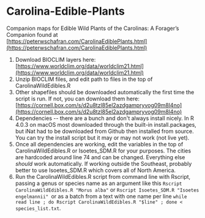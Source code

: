 # Carolina-Edible-Plants
Companion maps for Edible Wild Plants of the Carolinas: A Forager’s Companion found at [https://peterwschafran.com/CarolinaEdiblePlants.html](https://peterwschafran.com/CarolinaEdiblePlants.html)



1. Download BIOCLIM layers here: [https://www.worldclim.org/data/worldclim21.html](https://www.worldclim.org/data/worldclim21.html)
2. Unzip BIOCLIM files, and edit path to files in the top of CarolinaWildEdibles.R
3. Other shapefiles should be downloaded automatically the first time the script is run. If not, you can download them here: [https://cornell.box.com/s/d2u8tzl85el2azdgampryvog09m8l4no](https://cornell.box.com/s/d2u8tzl85el2azdgampryvog09m8l4no)
4. Dependencies -- there are a bunch and don't always install nicely. In R 4.0.3 on macOS most downloaded through the built-in install.packages, but iNat had to be downloaded from Github then installed from source. You can try the install script but it may or may not work (not live yet).
5. Once all dependencies are working, edit the variables in the top of CarolinaWildEdibles.R or Isoetes_SDM.R for your purposes. The cities are hardcoded around line 74 and can be changed. Everything else *should* work automatically. If working outside the Southeast, probably better to use Isoetes_SDM.R which covers all of North America.
6. Run the CarolinaWildEdibles.R script from command line with Rscript, passing a genus or species name as an argument like this `Rscript CarolinaWildEdibles.R "Morus alba"` or `Rscript Isoetes_SDM.R "Isoetes engelmannii" `or as a batch from a text with one name per line `while read line ; do Rscript CarolinaWildEdibles.R "$line" ; done < species_list.txt`. 
